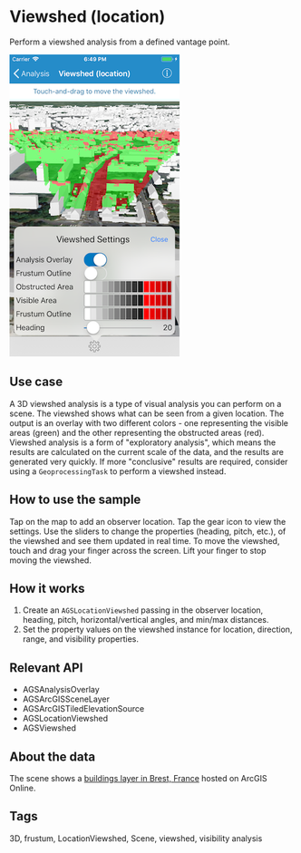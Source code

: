 # Viewshed (location)

Perform a viewshed analysis from a defined vantage point. 

![Viewshed location sample](viewshed-location.png)

## Use case

A 3D viewshed analysis is a type of visual analysis you can perform on a scene. The viewshed shows what can be seen from a given location. The output is an overlay with two different colors - one representing the visible areas (green) and the other representing the obstructed areas (red). Viewshed analysis is a form of "exploratory analysis", which means the results are calculated on the current scale of the data, and the results are generated very quickly. If more "conclusive" results are required, consider using a `GeoprocessingTask` to perform a viewshed instead.

## How to use the sample

Tap on the map to add an observer location. Tap the gear icon to view the settings. Use the sliders to change the properties (heading, pitch, etc.), of the viewshed and see them updated in real time. To move the viewshed, touch and drag your finger across the screen. Lift your finger to stop moving the viewshed.

## How it works

1. Create an `AGSLocationViewshed` passing in the observer location, heading, pitch, horizontal/vertical angles, and min/max distances.
2. Set the property values on the viewshed instance for location, direction, range, and visibility properties. 

## Relevant API

* AGSAnalysisOverlay
* AGSArcGISSceneLayer
* AGSArcGISTiledElevationSource
* AGSLocationViewshed
* AGSViewshed

## About the data

The scene shows a [buildings layer in Brest, France](https://tiles.arcgis.com/tiles/P3ePLMYs2RVChkJx/arcgis/rest/services/Buildings_Brest/SceneServer/layers/0) hosted on ArcGIS Online.

## Tags

3D, frustum, LocationViewshed, Scene, viewshed, visibility analysis
